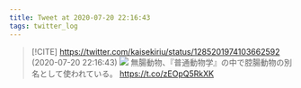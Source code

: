 ```yaml
---
title: Tweet at 2020-07-20 22:16:43
tags: twitter_log
---
```


> [!CITE] https://twitter.com/kaisekiriu/status/1285201974103662592 (2020-07-20 22:16:43)
> ![](https://twitter.com/kaisekiriu/status/1285201974103662592)
> 無腸動物、『普通動物学』の中で腔腸動物の別名として使われている。
> https://t.co/zEOpQ5RkXK
